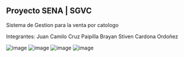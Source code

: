 ## Proyecto SENA | SGVC
Sistema de Gestion para la venta por catologo

Integrantes:
Juan Camilo Cruz Paipilla
Brayan Stiven Cardona Ordoñez

![image](https://github.com/BrayanCardona12/proyecto_sena/assets/114372854/2a8db70c-4d3b-4c58-8b57-ea8ef1d8cb74)
![image](https://github.com/BrayanCardona12/proyecto_sena/assets/114372854/ce424a87-1554-454d-8209-788e92812750)
![image](https://github.com/BrayanCardona12/proyecto_sena/assets/114372854/b3b364c9-8e4f-47f6-b165-6a2eb39a41be)
![image](https://github.com/BrayanCardona12/proyecto_sena/assets/114372854/7faa1695-eb41-4a4f-b112-6beeff34e9d2)



